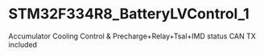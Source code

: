# STM32F334R8_BatteryLVControl_1
Accumulator Cooling Control &amp; Precharge+Relay+Tsal+IMD status CAN TX included

